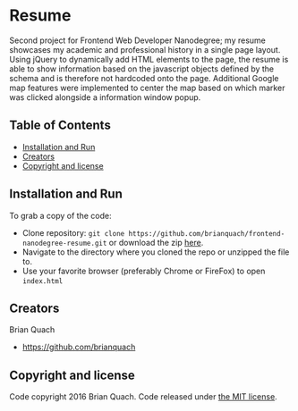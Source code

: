 # Resume

Second project for Frontend Web Developer Nanodegree; my resume showcases my academic and professional history in a single page layout. Using jQuery to dynamically add HTML elements to the page, the resume is able to show information based on the javascript objects defined by the schema and is therefore not hardcoded onto the page. Additional Google map features were implemented to center the map based on which marker was clicked alongside a information window popup.

## Table of Contents
* [Installation and Run](#installation-and-run)
* [Creators](#creators)
* [Copyright and license](#copyright-and-license)

## Installation and Run

To grab a copy of the code:
* Clone repository: `git clone https://github.com/brianquach/frontend-nanodegree-resume.git` or download the zip [here](https://github.com/brianquach/frontend-nanodegree-resume/archive/master.zip).
* Navigate to the directory where you cloned the repo or unzipped the file to.
* Use your favorite browser (preferably Chrome or FireFox) to open `index.html`

## Creators

Brian Quach
* <https://github.com/brianquach>

## Copyright and license

Code copyright 2016 Brian Quach. Code released under [the MIT license](https://github.com/brianquach/frontend-nanodegree-resume/blob/master/LICENSE).
